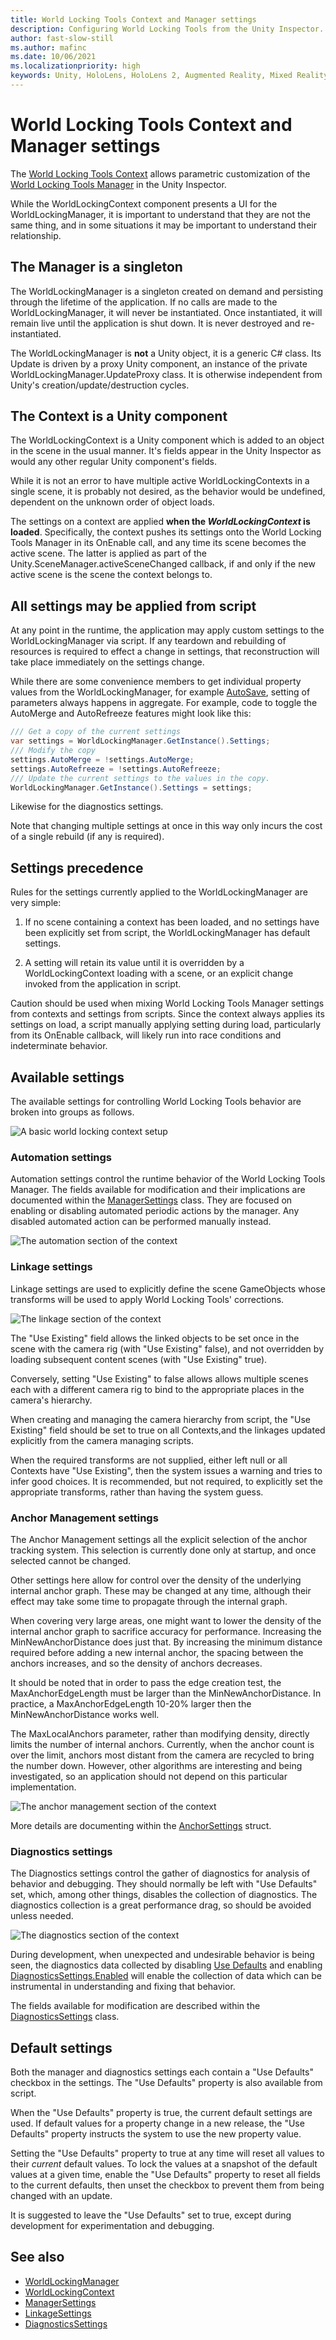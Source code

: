```yaml
---
title: World Locking Tools Context and Manager settings
description: Configuring World Locking Tools from the Unity Inspector.
author: fast-slow-still
ms.author: mafinc
ms.date: 10/06/2021
ms.localizationpriority: high
keywords: Unity, HoloLens, HoloLens 2, Augmented Reality, Mixed Reality, ARCore, ARKit, development, MRTK
---
```


# World Locking Tools Context and Manager settings

The [World Locking Tools Context](xref:Microsoft.MixedReality.WorldLocking.Core.WorldLockingContext) allows parametric customization of the [World Locking Tools Manager](xref:Microsoft.MixedReality.WorldLocking.Core.WorldLockingManager)
in the Unity Inspector.

While the WorldLockingContext component presents a UI for the WorldLockingManager, it is important to understand that they are not the same thing, and in some situations it may be important to understand their relationship.

## The Manager is a singleton

The WorldLockingManager is a singleton created on demand and persisting through the lifetime of the application. If no calls are made to the WorldLockingManager, it will never be instantiated. Once instantiated, it will remain live until the application is shut down. It is never destroyed and re-instantiated.

The WorldLockingManager is **not** a Unity object, it is a generic C# class. Its Update is driven by a proxy Unity component, an instance of the private WorldLockingManager.UpdateProxy class. It is otherwise independent from Unity's creation/update/destruction cycles.

## The Context is a Unity component

The WorldLockingContext is a Unity component which is added to an object in the scene in the usual manner. It's fields appear in the Unity Inspector as would any other regular Unity component's fields.

While it is not an error to have multiple active WorldLockingContexts in a single scene, it is probably not desired, as the behavior would be undefined, dependent on the unknown order of object loads.

The settings on a context are applied **when the *WorldLockingContext* is loaded**. Specifically, the context pushes its settings onto the World Locking Tools Manager in its OnEnable call, and any time its scene becomes the active scene. The latter is applied as part of the Unity.SceneManager.activeSceneChanged callback, if and only if the new active scene is the scene the context belongs to.

## All settings may be applied from script

At any point in the runtime, the application may apply custom settings to the WorldLockingManager via script. If any teardown and rebuilding of resources is required to effect a change in settings, that reconstruction will take place immediately on the settings change.

While there are some convenience members to get individual property values from the WorldLockingManager, for example [AutoSave](xref:Microsoft.MixedReality.WorldLocking.Core.WorldLockingManager.AutoSave), setting of parameters always happens in aggregate. For example, code to toggle the AutoMerge and AutoRefreeze features might look like this:

```c#
/// Get a copy of the current settings
var settings = WorldLockingManager.GetInstance().Settings;
/// Modify the copy
settings.AutoMerge = !settings.AutoMerge;
settings.AutoRefreeze = !settings.AutoRefreeze;
/// Update the current settings to the values in the copy.
WorldLockingManager.GetInstance().Settings = settings;
```

Likewise for the diagnostics settings.

Note that changing multiple settings at once in this way only incurs the cost of a single rebuild (if any is required).

## Settings precedence

Rules for the settings currently applied to the WorldLockingManager are very simple:

1) If no scene containing a context has been loaded, and no settings have been explicitly set from script, the WorldLockingManager has default settings.

2) A setting will retain its value until it is overridden by a WorldLockingContext loading with a scene, or an explicit change invoked from the application in script.

Caution should be used when mixing World Locking Tools Manager settings from contexts and settings from scripts. Since the context always applies its settings on load, a script manually applying setting during load, particularly from its OnEnable callback, will likely run into race conditions and indeterminate behavior.

## Available settings

The available settings for controlling World Locking Tools behavior are broken into groups as follows.

![A basic world locking context setup](~/DocGen/Images/Screens/Context/WLTContext.JPG)

### Automation settings

Automation settings control the runtime behavior of the World Locking Tools Manager. The fields available for modification and their implications are documented within the [ManagerSettings](xref:Microsoft.MixedReality.WorldLocking.Core.ManagerSettings) class. They are focused on enabling or disabling automated periodic actions by the manager. Any disabled automated action can be performed manually instead.

![The automation section of the context](~/DocGen/Images/Screens/Context/WLTContextAutomation.JPG)

### Linkage settings

Linkage settings are used to explicitly define the scene GameObjects whose transforms will be used to apply World Locking Tools' corrections.

![The linkage section of the context](~/DocGen/Images/Screens/Context/WLTContextLinkage.JPG)

The "Use Existing" field allows the linked objects to be set once in the scene with the camera rig (with "Use Existing" false), and not overridden by loading subsequent content scenes (with "Use Existing" true).

Conversely, setting "Use Existing" to false allows allows multiple scenes each with a different camera rig to bind to the appropriate places in the camera's hierarchy.

When creating and managing the camera hierarchy from script, the "Use Existing" field should be set to true on all Contexts,and the linkages updated explicitly from the camera managing scripts.

When the required transforms are not supplied, either left null or all Contexts have "Use Existing", then the system issues a warning and tries to infer good choices. It is recommended, but not required, to explicitly set the appropriate transforms, rather than having the system guess.

### Anchor Management settings

The Anchor Management settings all the explicit selection of the anchor tracking system. This selection is currently done only at startup, and once selected cannot be changed.

Other settings here allow for control over the density of the underlying internal anchor graph. These may be changed at any time, although their effect may take some time to propagate through the internal graph.

When covering very large areas, one might want to lower the density of the internal anchor graph to sacrifice accuracy for performance. Increasing the MinNewAnchorDistance does just that. By increasing the minimum distance required before adding a new internal anchor, the spacing between the anchors increases, and so the density of anchors decreases.

It should be noted that in order to pass the edge creation test, the MaxAnchorEdgeLength must be larger than the MinNewAnchorDistance. In practice, a MaxAnchorEdgeLength 10-20% larger then the MinNewAnchorDistance works well.

The MaxLocalAnchors parameter, rather than modifying density, directly limits the number of internal anchors. Currently, when the anchor count is over the limit, anchors most distant from the camera are recycled to bring the number down. However, other algorithms are interesting and being investigated, so an application should not depend on this particular implementation.

![The anchor management section of the context](~/DocGen/Images/Screens/Context/WLTContextAnchor30.JPG)

More details are documenting within the [AnchorSettings](xref:Microsoft.MixedReality.WorldLocking.Core.AnchorSettings) struct.

### Diagnostics settings

The Diagnostics settings control the gather of diagnostics for analysis of behavior and debugging. They should normally be left with "Use Defaults" set, which, among other things, disables the collection of diagnostics. The diagnostics collection is a great performance drag, so should be avoided unless needed.

![The diagnostics section of the context](~/DocGen/Images/Screens/Context/WLTContextDiagnostics.JPG)

During development, when unexpected and undesirable behavior is being seen, the diagnostics data collected by disabling [Use Defaults](xref:Microsoft.MixedReality.WorldLocking.Core.DiagnosticsSettings.UseDefaults) and enabling [DiagnosticsSettings.Enabled](xref:Microsoft.MixedReality.WorldLocking.Core.DiagnosticsSettings.Enabled) will enable the collection of data which can be instrumental in understanding and fixing that behavior.

The fields available for modification are described within the [DiagnosticsSettings](xref:Microsoft.MixedReality.WorldLocking.Core.DiagnosticsSettings) class.

## Default settings

Both the manager and diagnostics settings each contain a "Use Defaults" checkbox in the settings. The "Use Defaults" property is also available from script.

When the "Use Defaults" property is true, the current default settings are used. If default values for a property change in a new release, the "Use Defaults" property instructs the system to use the new property value.

Setting the "Use Defaults" property to true at any time will reset all values to their *current* default values. To lock the values at a snapshot of the default values at a given time, enable the "Use Defaults" property to reset all fields to the current defaults, then unset the checkbox to prevent them from being changed with an update.

It is suggested to leave the "Use Defaults" set to true, except during development for experimentation and debugging.

## See also

* [WorldLockingManager](xref:Microsoft.MixedReality.WorldLocking.Core.WorldLockingManager)
* [WorldLockingContext](xref:Microsoft.MixedReality.WorldLocking.Core.WorldLockingContext)
* [ManagerSettings](xref:Microsoft.MixedReality.WorldLocking.Core.ManagerSettings)
* [LinkageSettings](xref:Microsoft.MixedReality.WorldLocking.Core.LinkageSettings)
* [DiagnosticsSettings](xref:Microsoft.MixedReality.WorldLocking.Core.DiagnosticsSettings)
